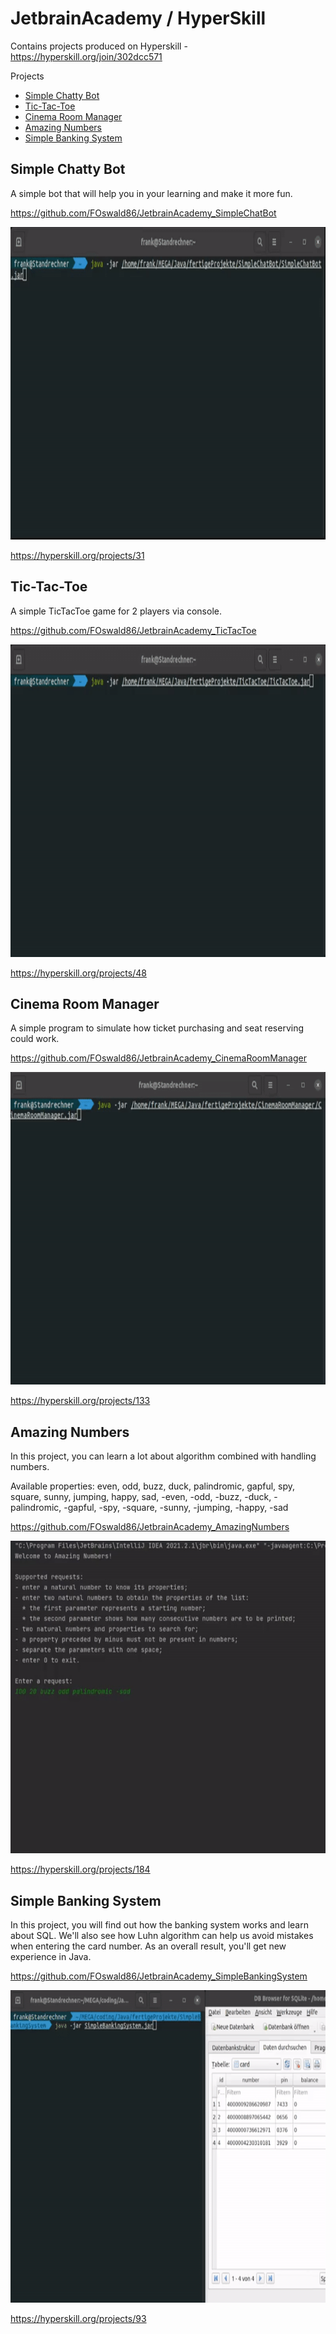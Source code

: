 # JetbrainAcademy / HyperSkill

Contains projects produced on Hyperskill -  
https://hyperskill.org/join/302dcc571

<!-- START doctoc generated TOC please keep comment here to allow auto update -->
<!-- DON'T EDIT THIS SECTION, INSTEAD RE-RUN doctoc TO UPDATE -->

Projects

- [Simple Chatty Bot](#simple-chatty-bot)
- [Tic-Tac-Toe](#tic-tac-toe)
- [Cinema Room Manager](#cinema-room-manager)
- [Amazing Numbers](#Amazing-Numbers)
- [Simple Banking System](#simple-banking-system)

<!-- END doctoc generated TOC please keep comment here to allow auto update -->

## Simple Chatty Bot  
A simple bot that will help you in your learning and make it more fun.  
  
https://github.com/FOswald86/JetbrainAcademy_SimpleChatBot  

<img src="https://github.com/FOswald86/JetbrainAcademy_SimpleChatBot/blob/main/SimpleChatBot.gif" width="800" height="500" />  
  

https://hyperskill.org/projects/31  


## Tic-Tac-Toe  
A simple TicTacToe game for 2 players via console.   
  
https://github.com/FOswald86/JetbrainAcademy_TicTacToe  

<img src="https://github.com/FOswald86/JetbrainAcademy_TicTacToe/blob/main/TicTacToe.gif" width="800" height="500" />  

https://hyperskill.org/projects/48  


## Cinema Room Manager  
A simple program to simulate how ticket purchasing and seat reserving could work.  
  
https://github.com/FOswald86/JetbrainAcademy_CinemaRoomManager  

<img src="https://github.com/FOswald86/JetbrainAcademy_CinemaRoomManager/blob/main/CinemaRoomManager.gif" width="800" height="500" />
  

https://hyperskill.org/projects/133  
  
  
## Amazing Numbers  
In this project, you can learn a lot about algorithm combined with handling numbers.

Available properties: even, odd, buzz, duck, palindromic, gapful, spy, square, sunny, jumping, happy, sad,
-even, -odd, -buzz, -duck, -palindromic, -gapful, -spy, -square, -sunny, -jumping, -happy, -sad   
  
https://github.com/FOswald86/JetbrainAcademy_AmazingNumbers   

<img src="https://github.com/FOswald86/JetbrainAcademy_AmazingNumbers/blob/main/AmazingNumbers.gif" width="800" height="500" /> 
  
  
https://hyperskill.org/projects/184

## Simple Banking System  
In this project, you will find out how the banking system works and learn about SQL. We'll also see how Luhn algorithm can help us avoid mistakes when entering the card number. As an overall result, you'll get new experience in Java.   
  
https://github.com/FOswald86/JetbrainAcademy_SimpleBankingSystem  

<img src="https://github.com/FOswald86/JetbrainAcademy_SimpleBankingSystem/blob/main/SimpleBankingSystem.gif" width="800" height="500" />
  

https://hyperskill.org/projects/93  
